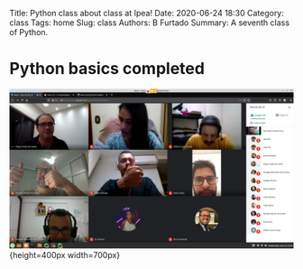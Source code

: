Title: Python class about class at Ipea!
Date: 2020-06-24 18:30
Category: class
Tags: home
Slug: class
Authors: B Furtado
Summary: A seventh class of Python.

# Python basics completed

![a phantom image](images/class24-6.png){height=400px width=700px}

